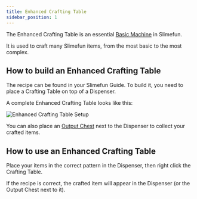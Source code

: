 ```yaml
---
title: Enhanced Crafting Table
sidebar_position: 1
---
```


The Enhanced Crafting Table is an essential [Basic Machine](/docs/Slimefun/Basic-Machines) in Slimefun.

It is used to craft many Slimefun items, from the most basic to the most complex.

## How to build an Enhanced Crafting Table

The recipe can be found in your Slimefun Guide. To build it, you need to place a Crafting Table on top of a Dispenser.

A complete Enhanced Crafting Table looks like this:

![Enhanced Crafting Table Setup](https://raw.githubusercontent.com/TheBusyBiscuit/Slimefun4-Wiki/master/images/multiblock-enhanced-crafting-table.png)

You can also place an [Output Chest](Output-Chest) next to the Dispenser to collect your crafted items.

## How to use an Enhanced Crafting Table

Place your items in the correct pattern in the Dispenser, then right click the Crafting Table.

If the recipe is correct, the crafted item will appear in the Dispenser (or the Output Chest next to it).
